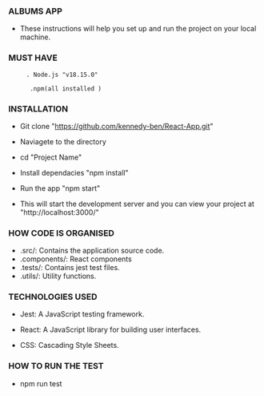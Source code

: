### ALBUMS APP

  

- These instructions will help you set up and run the project on your local machine.

  

### MUST HAVE

	     . Node.js "v18.15.0"

	      .npm(all installed )

  
###  INSTALLATION

  

- Git clone "https://github.com/kennedy-ben/React-App.git"

  

- Naviagete to the directory

  

- cd "Project Name"

  

- Install dependacies "npm install"

  

- Run the app "npm start"

  
  

- This will start the development server and you can view your project at "http://localhost:3000/"

  



### HOW CODE IS ORGANISED     
      
- .src/: Contains the application source code. 
- .components/:  React components          
- .tests/:            Contains jest test files.
- .utils/:    Utility functions.
  

### TECHNOLOGIES USED

  

- Jest: A JavaScript testing framework.

- React: A JavaScript library for building user interfaces.

- CSS: Cascading Style Sheets.

  

### HOW TO RUN THE TEST

- npm run test